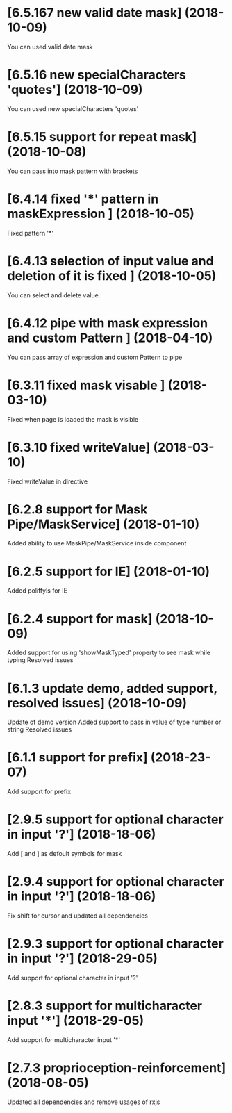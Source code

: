<a name="6.5.17"></a>
# [6.5.167 new valid date mask] (2018-10-09)
You can used valid date mask

<a name="6.5.16"></a>
# [6.5.16 new specialCharacters 'quotes'] (2018-10-09)
You can used new specialCharacters 'quotes'

<a name="6.5.15"></a>
# [6.5.15 support for repeat mask] (2018-10-08)
You can pass into mask pattern with brackets

<a name="6.4.14"></a>
# [6.4.14 fixed '*' pattern in maskExpression ] (2018-10-05)
Fixed pattern '*'

<a name="6.4.13"></a>
# [6.4.13 selection of input value and deletion of it is fixed ] (2018-10-05)
You can select and delete value.

<a name="6.4.12"></a>
# [6.4.12 pipe with mask expression and custom Pattern ] (2018-04-10)
You can pass array of expression and custom Pattern to pipe

<a name="6.3.11"></a>
# [6.3.11 fixed mask visable ] (2018-03-10)
Fixed when page is loaded the mask is visible

<a name="6.3.10"></a>
# [6.3.10 fixed writeValue] (2018-03-10)
Fixed writeValue in directive

<a name="6.2.8"></a>
# [6.2.8 support for Mask Pipe/MaskService] (2018-01-10)
Added ability to use MaskPipe/MaskService inside component

<a name="6.2.5"></a>
# [6.2.5 support for IE] (2018-01-10)
Added poliffyls for IE

<a name="6.2.4"></a>
# [6.2.4 support for mask] (2018-10-09)

Added support for using 'showMaskTyped' property to see mask while typing
Resolved issues

<a name="6.1.3"></a>
# [6.1.3 update demo, added support, resolved issues] (2018-10-09)

Update of demo version
Added support to pass in value of type number or string
Resolved issues

<a name="6.1.1"></a>
# [6.1.1 support for prefix] (2018-23-07)

Add support for prefix

<a name="2.9.5"></a>
# [2.9.5 support for optional character in input '?'] (2018-18-06)

Add [ and ] as defoult symbols for mask

<a name="2.9.4"></a>
# [2.9.4 support for optional character in input '?'] (2018-18-06)

Fix shift for cursor and updated all dependencies

<a name="2.9.3"></a>
# [2.9.3 support for optional character in input '?'] (2018-29-05)

Add support for optional character in input '?'

<a name="2.8.3"></a>
# [2.8.3 support for multicharacter input '*'] (2018-29-05)

Add support for multicharacter input '*'


<a name="2.7.3"></a>
# [2.7.3 proprioception-reinforcement] (2018-08-05)

Updated all dependencies and remove usages of rxjs
